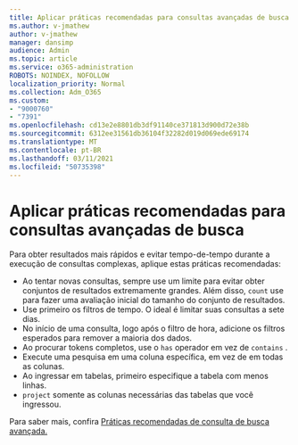 ```yaml
---
title: Aplicar práticas recomendadas para consultas avançadas de busca
ms.author: v-jmathew
author: v-jmathew
manager: dansimp
audience: Admin
ms.topic: article
ms.service: o365-administration
ROBOTS: NOINDEX, NOFOLLOW
localization_priority: Normal
ms.collection: Adm_O365
ms.custom:
- "9000760"
- "7391"
ms.openlocfilehash: cd13e2e8801db3df91140ce371813d900d72e38b
ms.sourcegitcommit: 6312ee31561db36104f32282d019d069ede69174
ms.translationtype: MT
ms.contentlocale: pt-BR
ms.lasthandoff: 03/11/2021
ms.locfileid: "50735398"
---
```

# <a name="apply-best-practices-for-advanced-hunting-queries"></a>Aplicar práticas recomendadas para consultas avançadas de busca

Para obter resultados mais rápidos e evitar tempo-de-tempo durante a execução de consultas complexas, aplique estas práticas recomendadas:

- Ao tentar novas consultas, sempre use um limite para evitar obter conjuntos de resultados extremamente grandes. Além disso, `count` use para fazer uma avaliação inicial do tamanho do conjunto de resultados.
- Use primeiro os filtros de tempo. O ideal é limitar suas consultas a sete dias.
- No início de uma consulta, logo após o filtro de hora, adicione os filtros esperados para remover a maioria dos dados.
- Ao procurar tokens completos, use o `has` operador em vez de `contains` .
- Execute uma pesquisa em uma coluna específica, em vez de em todas as colunas.
- Ao ingressar em tabelas, primeiro especifique a tabela com menos linhas.
- `project` somente as colunas necessárias das tabelas que você ingressou.

Para saber mais, confira [Práticas recomendadas de consulta de busca avançada.](https://go.microsoft.com/fwlink/?linkid=2144812)
